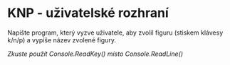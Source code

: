 # KNP - uživatelské rozhraní

Napište program, který vyzve uživatele, aby zvolil figuru (stiskem klávesy k/n/p) a vypíše název zvolené figury.

_Zkuste použít Console.ReadKey() místo Console.ReadLine()_